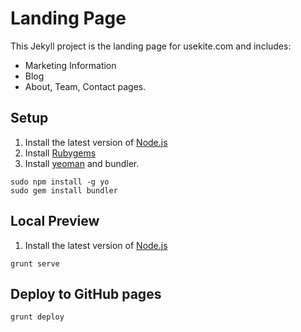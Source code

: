 Landing Page
=======

This Jekyll project is the landing page for usekite.com and includes:
* Marketing Information
* Blog
* About, Team, Contact pages.

## Setup
1. Install the latest version of [Node.js](http://nodejs.org)
2. Install [Rubygems](http://rubygems.org/pages/download)
3. Install [yeoman](http://yeoman.io) and bundler.
```
sudo npm install -g yo
sudo gem install bundler
```

## Local Preview
1. Install the latest version of [Node.js](http://nodejs.org)
```
grunt serve
```

## Deploy to GitHub pages
```
grunt deploy
```
